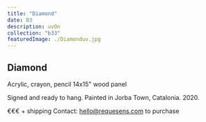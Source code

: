 ```yaml
---
title: "Diamond"
date: 83
description: uvOn
collection: "b33"
featuredImage: ./Diamonduv.jpg
---
```


## Diamond

Acrylic, crayon, pencil
14x15" wood panel

Signed and ready to hang.
Painted in Jorba Town, Catalonia. 2020.

€€€ + shipping
Contact: hello@requesens.com to purchase